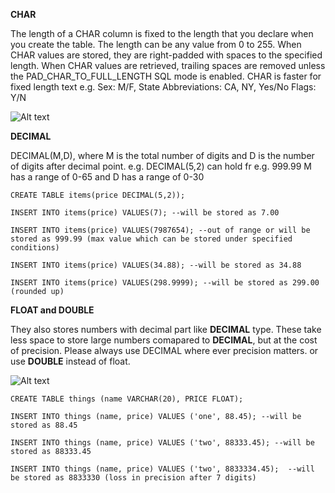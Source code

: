 **CHAR**

The length of a CHAR column is fixed to the length that you declare when you create the table. The length can be any value from 0 to 255. When CHAR values are stored, they are right-padded with spaces to the specified length. When CHAR values are retrieved, trailing spaces are removed unless the PAD_CHAR_TO_FULL_LENGTH SQL mode is enabled. CHAR is faster for fixed length text e.g. Sex: M/F, State Abbreviations: CA, NY, Yes/No Flags: Y/N

![Alt text](https://github.com/nisanthmathew/MySQLCheatsheet/blob/a839defcc88064abb0b7fc7b0f3523a66825b013/DataTypes/VARCHARvsCHAR.PNG?raw=true "CHAR vs VARCHAR")

**DECIMAL**

DECIMAL(M,D), where M is the total number of digits and D is the number of digits after decimal point. e.g. DECIMAL(5,2) can hold fr e.g. 999.99
M has a range of 0-65 and D has a range of 0-30

```
CREATE TABLE items(price DECIMAL(5,2));
 
INSERT INTO items(price) VALUES(7); --will be stored as 7.00 
 
INSERT INTO items(price) VALUES(7987654); --out of range or will be stored as 999.99 (max value which can be stored under specified conditions)
 
INSERT INTO items(price) VALUES(34.88); --will be stored as 34.88
 
INSERT INTO items(price) VALUES(298.9999); --will be stored as 299.00 (rounded up)

```

**FLOAT and DOUBLE**

They also stores numbers with decimal part like **DECIMAL** type. These take less space to store large numbers comapared to **DECIMAL**, but at the cost of precision.
Please always use DECIMAL where ever precision matters. or use **DOUBLE** instead of float.

![Alt text](https://github.com/nisanthmathew/MySQLCheatsheet/blob/c3618d3e8a76445dbe203eef19ec92319bb175d8/DataTypes/FLOATANDDOUBLE.PNG?raw=true "FLOAT and DOUBLE")

```
CREATE TABLE things (name VARCHAR(20), PRICE FLOAT);

INSERT INTO things (name, price) VALUES ('one', 88.45); --will be stored as 88.45

INSERT INTO things (name, price) VALUES ('two', 88333.45); --will be stored as 88333.45

INSERT INTO things (name, price) VALUES ('two', 8833334.45);  --will be stored as 8833330 (loss in precision after 7 digits)

```
